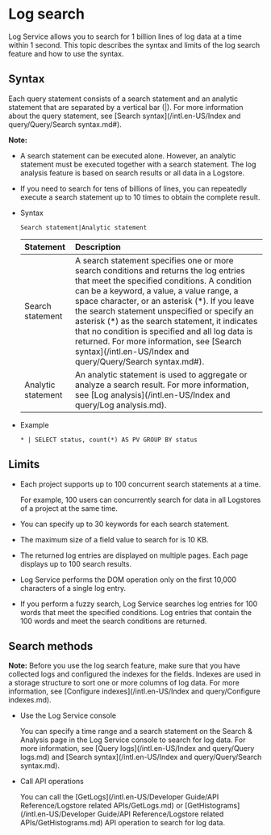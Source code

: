 # Log search

Log Service allows you to search for 1 billion lines of log data at a time within 1 second. This topic describes the syntax and limits of the log search feature and how to use the syntax.

## Syntax

Each query statement consists of a search statement and an analytic statement that are separated by a vertical bar \(\|\). For more information about the query statement, see [Search syntax](/intl.en-US/Index and query/Query/Search syntax.md#).

**Note:**

-   A search statement can be executed alone. However, an analytic statement must be executed together with a search statement. The log analysis feature is based on search results or all data in a Logstore.
-   If you need to search for tens of billions of lines, you can repeatedly execute a search statement up to 10 times to obtain the complete result.

-   Syntax

    ```
    Search statement|Analytic statement
    ```

    |Statement|Description|
    |:--------|:----------|
    |Search statement|A search statement specifies one or more search conditions and returns the log entries that meet the specified conditions. A condition can be a keyword, a value, a value range, a space character, or an asterisk \(\*\). If you leave the search statement unspecified or specify an asterisk \(\*\) as the search statement, it indicates that no condition is specified and all log data is returned. For more information, see [Search syntax](/intl.en-US/Index and query/Query/Search syntax.md#). |
    |Analytic statement|An analytic statement is used to aggregate or analyze a search result. For more information, see [Log analysis](/intl.en-US/Index and query/Log analysis.md).|

-   Example

    ```
    * | SELECT status, count(*) AS PV GROUP BY status
    ```


## Limits

-   Each project supports up to 100 concurrent search statements at a time.

    For example, 100 users can concurrently search for data in all Logstores of a project at the same time.

-   You can specify up to 30 keywords for each search statement.
-   The maximum size of a field value to search for is 10 KB.
-   The returned log entries are displayed on multiple pages. Each page displays up to 100 search results.
-   Log Service performs the DOM operation only on the first 10,000 characters of a single log entry.
-   If you perform a fuzzy search, Log Service searches log entries for 100 words that meet the specified conditions. Log entries that contain the 100 words and meet the search conditions are returned.

## Search methods

**Note:** Before you use the log search feature, make sure that you have collected logs and configured the indexes for the fields. Indexes are used in a storage structure to sort one or more columns of log data. For more information, see [Configure indexes](/intl.en-US/Index and query/Configure indexes.md).

-   Use the Log Service console

    You can specify a time range and a search statement on the Search & Analysis page in the Log Service console to search for log data. For more information, see [Query logs](/intl.en-US/Index and query/Query logs.md) and [Search syntax](/intl.en-US/Index and query/Query/Search syntax.md).

-   Call API operations

    You can call the [GetLogs](/intl.en-US/Developer Guide/API Reference/Logstore related APIs/GetLogs.md) or [GetHistograms](/intl.en-US/Developer Guide/API Reference/Logstore related APIs/GetHistograms.md) API operation to search for log data.


